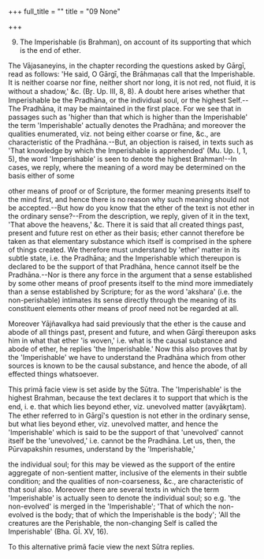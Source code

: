 +++
full_title = ""
title = "09 None"

+++


9. The Imperishable (is Brahman), on account of its supporting that which is the end of ether.

The Vājasaneyins, in the chapter recording the questions asked by Gārgī, read as follows: 'He said, O Gārgī, the Brāhmaṇas call that the Imperishable. It is neither coarse nor fine, neither short nor long, it is not red, not fluid, it is without a shadow,' &c. (Br̥. Up. III, 8, 8). A doubt here arises whether that Imperishable be the Pradhāna, or the individual soul, or the highest Self.--The Pradhāna, it may be maintained in the first place. For we see that in passages such as 'higher than that which is higher than the Imperishable' the term 'Imperishable' actually denotes the Pradhāna; and moreover the qualities enumerated, viz. not being either coarse or fine, &c., are characteristic of the Pradhāna.--But, an objection is raised, in texts such as 'That knowledge by which the Imperishable is apprehended' (Mu. Up. I, 1, 5), the word 'Imperishable' is seen to denote the highest Brahman!--In cases, we reply, where the meaning of a word may be determined on the basis either of some

other means of proof or of Scripture, the former meaning presents itself to the mind first, and hence there is no reason why such meaning should not be accepted.--But how do you know that the ether of the text is not ether in the ordinary sense?--From the description, we reply, given of it in the text, 'That above the heavens,' &c. There it is said that all created things past, present and future rest on ether as their basis; ether cannot therefore be taken as that elementary substance which itself is comprised in the sphere of things created. We therefore must understand by 'ether' matter in its subtle state, i.e. the Pradhāna; and the Imperishable which thereupon is declared to be the support of that Pradhāna, hence cannot itself be the Pradhāna.--Nor is there any force in the argument that a sense established by some other means of proof presents itself to the mind more immediately than a sense established by Scripture; for as the word 'akshara' (i.e. the non-perishable) intimates its sense directly through the meaning of its constituent elements other means of proof need not be regarded at all.

Moreover Yājñavalkya had said previously that the ether is the cause and abode of all things past, present and future, and when Gārgī thereupon asks him in what that ether 'is woven,' i.e. what is the causal substance and abode of ether, he replies 'the Imperishable.' Now this also proves that by the 'Imperishable' we have to understand the Pradhāna which from other sources is known to be the causal substance, and hence the abode, of all effected things whatsoever.

This primā facie view is set aside by the Sūtra. The 'Imperishable' is the highest Brahman, because the text declares it to support that which is the end, i. e. that which lies beyond ether, viz. unevolved matter (avyākr̥tam). The ether referred to in Gārgī's question is not ether in the ordinary sense, but what lies beyond ether, viz. unevolved matter, and hence the 'Imperishable' which is said to be the support of that 'unevolved' cannot itself be the 'unevolved,' i.e. cannot be the Pradhāna. Let us, then, the Pūrvapakshin resumes, understand by the 'Imperishable,'

the individual soul; for this may be viewed as the support of the entire aggregate of non-sentient matter, inclusive of the elements in their subtle condition; and the qualities of non-coarseness, &c., are characteristic of that soul also. Moreover there are several texts in which the term 'Imperishable' is actually seen to denote the individual soul; so e.g. 'the non-evolved' is merged in the 'Imperishable'; 'That of which the non-evolved is the body; that of which the Imperishable is the body'; 'All the creatures are the Perishable, the non-changing Self is called the Imperishable' (Bha. GĪ. XV, 16).

To this alternative primā facie view the next Sūtra replies.

